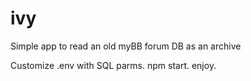 # ivy
Simple app to read an old myBB forum DB as an archive

Customize .env with SQL parms. npm start. enjoy.

